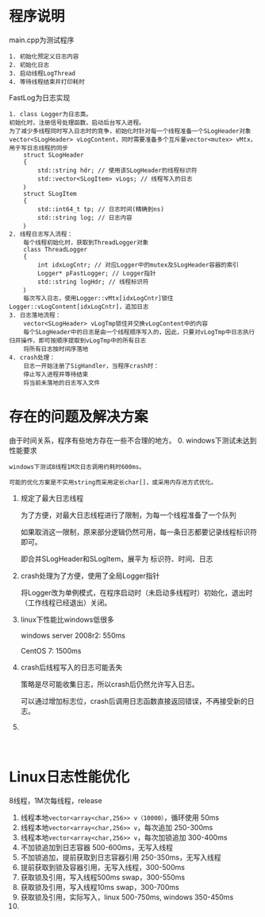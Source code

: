 # 程序说明

main.cpp为测试程序

```
1. 初始化预定义日志内容
2. 初始化日志
3. 启动线程LogThread
4. 等待线程结束并打印耗时
```

FastLog为日志实现

```
1. class Logger为日志类。
初始化时，注册信号处理函数，启动后台写入进程。
为了减少多线程同时写入日志时的竞争，初始化时针对每一个线程准备一个SLogHeader对象vector<SLogHeader> vLogContent，同时需要准备多个互斥量vector<mutex> vMtx，用于写日志线程的同步
	struct SLogHeader
	{
		std::string hdr; // 使用该SLogHeader的线程标识符
		std::vector<SLogItem> vLogs; // 线程写入的日志
	｝
	struct SLogItem
	{
		std::int64_t tp; // 日志时间(精确到ns)
		std::string log; // 日志内容
	｝
2. 线程日志写入流程：
	每个线程初始化时，获取到ThreadLogger对象
	class ThreadLogger
	{
		int idxLogCntr; // 对应Logger中的mutex及SLogHeader容器的索引
		Logger* pFastLogger; // Logger指针
		std::string logHdr; // 线程标识符
	｝
	每次写入日志，使用Logger::vMtx[idxLogCntr]锁住Logger::vLogContent[idxLogCntr]，追加日志
3. 日志落地流程：
	vector<SLogHeader> vLogTmp锁住并交换vLogContent中的内容
	每个SLogHeader中的日志是由一个线程顺序写入的，因此，只要对vLogTmp中日志执行归并操作，即可按顺序提取到vLogTmp中的所有日志
	将所有日志按时间序落地
4. crash处理：
	日志一开始注册了SigHandler，当程序crash时：
	停止写入进程并等待结束
	将当前未落地的日志写入文件
```

# 存在的问题及解决方案

由于时间关系，程序有些地方存在一些不合理的地方。
0. windows下测试未达到性能要求

    windows下测试8线程1M次日志调用约耗时600ms。

    可能的优化方案是不实用string而采用定长char[]，或采用内存池方式优化。

1. 规定了最大日志线程

   为了方便，对最大日志线程进行了限制，为每一个线程准备了一个队列

   如果取消这一限制，原来部分逻辑仍然可用，每一条日志都要记录线程标识符即可。

   即合并SLogHeader和SLogItem，展平为 标识符、时间、日志

2. crash处理为了方便，使用了全局Logger指针

   将Logger改为单例模式，在程序启动时（未启动多线程时）初始化，退出时（工作线程已经退出）关闭。

3. linux下性能比windows低很多

   windows server 2008r2: 550ms

   CentOS 7: 1500ms

4. crash后线程写入的日志可能丢失

   策略是尽可能收集日志，所以crash后仍然允许写入日志。

   可以通过增加标志位，crash后调用日志函数直接返回错误，不再接受新的日志。

5. ​

   ​

# Linux日志性能优化

   8线程，1M次每线程，release

1. 线程本地`vector<array<char,256>> v（10000）`，循环使用 50ms
2. 线程本地`vector<array<char,256>> v`，每次追加 250-300ms
3. 线程本地`vector<array<char,256>> v`，每次加锁追加 300-400ms
4. 不加锁追加到日志容器 500-600ms，无写入线程
5. 不加锁追加，提前获取到日志容器引用 250-350ms，无写入线程
6. 提前获取到锁及容器引用，无写入线程，300-500ms
7. 获取锁及引用，写入线程500ms swap，300-550ms
8. 获取锁及引用，写入线程10ms swap，300-700ms
9. 获取锁及引用，实际写入，linux 500-750ms, windows 350-450ms
10. ​

```

```



